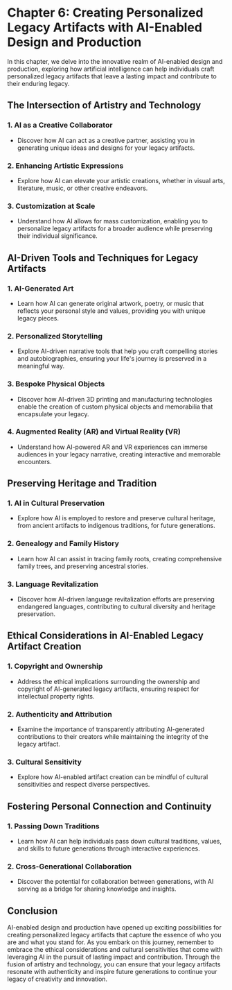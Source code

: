 Chapter 6: Creating Personalized Legacy Artifacts with AI-Enabled Design and Production
=======================================================================================

In this chapter, we delve into the innovative realm of AI-enabled design and production, exploring how artificial intelligence can help individuals craft personalized legacy artifacts that leave a lasting impact and contribute to their enduring legacy.

The Intersection of Artistry and Technology
-------------------------------------------

### **1. AI as a Creative Collaborator**

* Discover how AI can act as a creative partner, assisting you in generating unique ideas and designs for your legacy artifacts.

### **2. Enhancing Artistic Expressions**

* Explore how AI can elevate your artistic creations, whether in visual arts, literature, music, or other creative endeavors.

### **3. Customization at Scale**

* Understand how AI allows for mass customization, enabling you to personalize legacy artifacts for a broader audience while preserving their individual significance.

AI-Driven Tools and Techniques for Legacy Artifacts
---------------------------------------------------

### **1. AI-Generated Art**

* Learn how AI can generate original artwork, poetry, or music that reflects your personal style and values, providing you with unique legacy pieces.

### **2. Personalized Storytelling**

* Explore AI-driven narrative tools that help you craft compelling stories and autobiographies, ensuring your life's journey is preserved in a meaningful way.

### **3. Bespoke Physical Objects**

* Discover how AI-driven 3D printing and manufacturing technologies enable the creation of custom physical objects and memorabilia that encapsulate your legacy.

### **4. Augmented Reality (AR) and Virtual Reality (VR)**

* Understand how AI-powered AR and VR experiences can immerse audiences in your legacy narrative, creating interactive and memorable encounters.

Preserving Heritage and Tradition
---------------------------------

### **1. AI in Cultural Preservation**

* Explore how AI is employed to restore and preserve cultural heritage, from ancient artifacts to indigenous traditions, for future generations.

### **2. Genealogy and Family History**

* Learn how AI can assist in tracing family roots, creating comprehensive family trees, and preserving ancestral stories.

### **3. Language Revitalization**

* Discover how AI-driven language revitalization efforts are preserving endangered languages, contributing to cultural diversity and heritage preservation.

Ethical Considerations in AI-Enabled Legacy Artifact Creation
-------------------------------------------------------------

### **1. Copyright and Ownership**

* Address the ethical implications surrounding the ownership and copyright of AI-generated legacy artifacts, ensuring respect for intellectual property rights.

### **2. Authenticity and Attribution**

* Examine the importance of transparently attributing AI-generated contributions to their creators while maintaining the integrity of the legacy artifact.

### **3. Cultural Sensitivity**

* Explore how AI-enabled artifact creation can be mindful of cultural sensitivities and respect diverse perspectives.

Fostering Personal Connection and Continuity
--------------------------------------------

### **1. Passing Down Traditions**

* Learn how AI can help individuals pass down cultural traditions, values, and skills to future generations through interactive experiences.

### **2. Cross-Generational Collaboration**

* Discover the potential for collaboration between generations, with AI serving as a bridge for sharing knowledge and insights.

Conclusion
----------

AI-enabled design and production have opened up exciting possibilities for creating personalized legacy artifacts that capture the essence of who you are and what you stand for. As you embark on this journey, remember to embrace the ethical considerations and cultural sensitivities that come with leveraging AI in the pursuit of lasting impact and contribution. Through the fusion of artistry and technology, you can ensure that your legacy artifacts resonate with authenticity and inspire future generations to continue your legacy of creativity and innovation.
